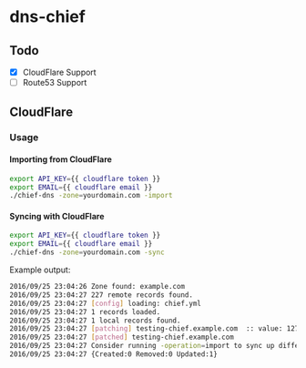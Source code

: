 # dns-chief

## Todo

* [x] CloudFlare Support
* [ ] Route53 Support

## CloudFlare

### Usage

#### Importing from CloudFlare

``` bash
export API_KEY={{ cloudflare token }}
export EMAIL={{ cloudflare email }}
./chief-dns -zone=yourdomain.com -import
```

#### Syncing with CloudFlare

``` bash
export API_KEY={{ cloudflare token }}
export EMAIL={{ cloudflare email }}
./chief-dns -zone=yourdomain.com -sync
```

Example output:

``` bash
2016/09/25 23:04:26 Zone found: example.com
2016/09/25 23:04:27 227 remote records found.
2016/09/25 23:04:27 [config] loading: chief.yml
2016/09/25 23:04:27 1 records loaded.
2016/09/25 23:04:27 1 local records found.
2016/09/25 23:04:27 [patching] testing-chief.example.com  :: value: 127.0.0.2 -> 127.0.0.123
2016/09/25 23:04:27 [patched] testing-chief.example.com
2016/09/25 23:04:27 Consider running -operation=import to sync up differences.
2016/09/25 23:04:27 {Created:0 Removed:0 Updated:1}

```

